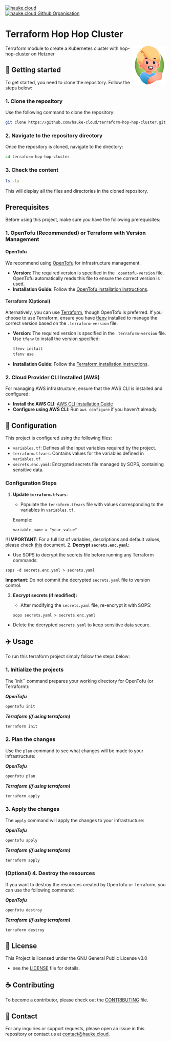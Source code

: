 

<a href="https://hauke.cloud" target="_blank"><img src="https://img.shields.io/badge/home-hauke.cloud-brightgreen" alt="hauke.cloud" style="display: block;" /></a>
<a href="https://github.com/hauke-cloud" target="_blank"><img src="https://img.shields.io/badge/github-hauke.cloud-blue" alt="hauke.cloud Github Organisation" style="display: block;" /></a>


# Terraform Hop Hop Cluster


<img src="https://raw.githubusercontent.com/hauke-cloud/.github/main/resources/img/organisation-logo-small.png" alt="hauke.cloud logo" width="109" height="123" align="right">


Terraform module to create a Kubernetes cluster with hop-hop-cluster on Hetzner




## 🚀 Getting started
To get started, you need to clone the repository. Follow the steps below:

### 1. Clone the repository

Use the following command to clone the repository:

```bash
git clone https://github.com/hauke-cloud/terraform-hop-hop-cluster.git
```

### 2. Navigate to the repository directory

Once the repository is cloned, navigate to the directory:

```bash
cd terraform-hop-hop-cluster
```

### 3. Check the content

```bash
ls -la
```

This will display all the files and directories in the cloned repository.

## Prerequisites

Before using this project, make sure you have the following prerequisites:

### 1. OpenTofu (Recommended) or Terraform with Version Management

#### OpenTofu
We recommend using [OpenTofu](https://opentofu.org) for infrastructure management.

- **Version**: The required version is specified in the `.opentofu-version` file. OpenTofu automatically reads this file to ensure the correct version is used.
- **Installation Guide**: Follow the [OpenTofu installation instructions](https://opentofu.org/docs/getting-started/install.html).

#### Terraform (Optional)
Alternatively, you can use [Terraform](https://www.terraform.io/), though OpenTofu is preferred. If you choose to use Terraform, ensure you have [tfenv](https://github.com/tfutils/tfenv) installed to manage the correct version based on the `.terraform-version` file.

- **Version**: The required version is specified in the `.terraform-version` file. Use `tfenv` to install the version specified:
    ```bash
    tfenv install
    tfenv use
    ```
- **Installation Guide**: Follow the [Terraform installation instructions](https://learn.hashicorp.com/tutorials/terraform/install-cli).

### 2. Cloud Provider CLI Installed (AWS)

For managing AWS infrastructure, ensure that the AWS CLI is installed and configured:

- **Install the AWS CLI**: [AWS CLI Installation Guide](https://aws.amazon.com/cli/)
- **Configure using AWS CLI**: Run `aws configure` if you haven't already.



## :wrench: Configuration
This project is configured using the following files:

- `variables.tf`: Defines all the input variables required by the project.
- `terraform.tfvars`: Contains values for the variables defined in `variables.tf`.
- `secrets.enc.yaml`: Encrypted secrets file managed by SOPS, containing sensitive data.

### Configuration Steps

1. **Update `terraform.tfvars`**:
   - Populate the `terraform.tfvars` file with values corresponding to the variables in `variables.tf`.

   Example:
   ```hcl
   variable_name = "your_value"
   ```

  :bangbang: **IMPORTANT**: For a full list of variables, descriptions and default values, please check [this](resources/generated/terraform_settings.md) document.
2. **Decrypt `secrets.enc.yaml`**:

   - Use SOPS to decrypt the secrets file before running any Terraform commands:

   ```shell
   sops -d secrets.enc.yaml > secrets.yaml
   ```

   **Important**: Do not commit the decrypted `secrets.yaml` file to version control.

3. **Encrypt secrets (if modified):**
   - After modifying the `secrets.yaml` file, re-encrypt it with SOPS:

   ```shell
   sops secrets.yaml > secrets.enc.yaml
   ```

  - Delete the decrypted `secrets.yaml` to keep sensitive data secure.



## :airplane: Usage
To run this terraform project simply follow the steps below:

### 1. Initialize the projects

The `init`` command prepares your working directory for OpenTofu (or Terraform):

***OpenTofu***
```bash
opentofu init
```

***Terraform (if using terraform)***
```bash
terraform init
```

### 2. Plan the changes

Use the `plan` command to see what changes will be made to your infrastructure:

***OpenTofu***
```bash
openfotu plan
```

***Terraform (if using terraform)***
```bash
terraform apply
```

### 3. Apply the changes

The `apply` command will apply the changes to your infrastructure:

***OpenTofu***
```bash
opentofu apply
```

***Terraform (if using terraform)***
```bash
terraform apply
```

### (Optional) 4. Destroy the resources

If you want to destroy the resources created by OpenTofu or Terraform, you can use the following command:

***OpenTofu***
```bash
openfotu destroy
```

***Terraform (if using terraform)***
```bash
terraform destroy
```



## 📄 License

This Project is licensed under the GNU General Public License v3.0

- see the [LICENSE](LICENSE) file for details.


## :coffee: Contributing

To become a contributor, please check out the [CONTRIBUTING](CONTRIBUTING.md) file.


## :email: Contact

For any inquiries or support requests, please open an issue in this
repository or contact us at [contact@hauke.cloud](mailto:contact@hauke.cloud).

